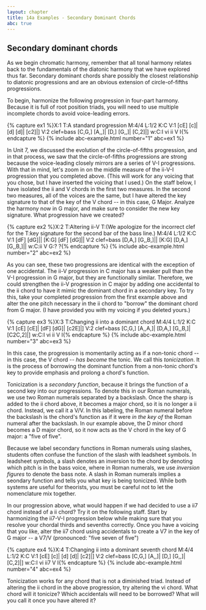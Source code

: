 ```yaml
---
layout: chapter
title: 14a Examples - Secondary Dominant Chords
abc: true
---
```


## Secondary dominant chords

As we begin chromatic harmony, remember that all tonal harmony relates back to the fundamentals of the diatonic harmony that we have explored thus far. Secondary dominant chords share possibly the closest relationship to diatonic progressions and are an obvious extension of circle-of-fifths progressions.

To begin, harmonize the following progression in four-part harmony. Because it is full of root position triads, you will need to use multiple incomplete chords to avoid voice-leading errors.

{% capture ex1 %}X:1
T:A standard progression
M:4/4
L:1/2
K:C
V:1
[cE] [c]| [d] [d]| [c2]|]
V:2 clef=bass
[C,G,] [A,,]| [D,] [G,,]| [C,2]|]
w:C:I vi ii V I{% endcapture %}
{% include abc-example.html number="1" abc=ex1 %}

In Unit 7, we discussed the evolution of the circle-of-fifths progression, and in that process, we saw that the circle-of-fifths progressions are strong because the voice-leading closely mirrors are a series of V-I progressions. With that in mind, let's zoom in on the middle measure of the ii-V-I progression that you completed above. (This will work for any voicing that you chose, but I have inserted the voicing that I used.) On the staff below, I have isolated the ii and V chords in the first two measures. In the second two measures, all of the voices are the same, but I have altered the key signature to that of the key of the V chord -- in this case, G Major. Analyze the harmony now in G major, and make sure to consider the new key signature. What progression have we created? 

{% capture ex2 %}X:2
T:Altering ii-V
T:(We apologize for the incorrect clef for the
T:key signature for the second bar of the bass line.)
M:4/4
L:1/2
K:C
V:1
[dF] [dG]|| [K:G] [dF] [dG]||
V:2 clef=bass
[D,A,] [G,,B,]|| [K:G] [D,A,] [G,,B,]||
w:C:ii V G:? ?{% endcapture %}
{% include abc-example.html number="2" abc=ex2 %}

As you can see, these two progressions are identical with the exception of one accidental. The ii-V progression in C major has a weaker pull than the V-I progression in G major, but they are functionally similar. Therefore, we could strengthen the ii-V progression in C major by adding one accidental to the ii chord to have it mimic the dominant chord in a secondary key. To try this, take your completed progression from the first example above and alter the one pitch necessary in the ii chord to "borrow" the dominant chord from G major. (I have provided you with my voicing if you deleted yours.)

{% capture ex3 %}X:3
T:Changing ii into a dominant chord
M:4/4
L:1/2
K:C
V:1
[cE] [cE]| [dF] [dG]| [c2E]|]
V:2 clef=bass
[C,G,] [A,,A,]| [D,A,] [G,,B,]| [C2C,2]|]
w:C:I vi ii V I{% endcapture %}
{% include abc-example.html number="3" abc=ex3 %}

In this case, the progression is momentarily acting as if a non-tonic chord -- in this case, the V chord -- *has become* the tonic. We call this *tonicization*. It is the process of borrowing the dominant function from a non-tonic chord's key to provide emphasis and prolong a chord's function. 

Tonicization is a *secondary function*, because it brings the function of a second key into our progressions. To denote this in our Roman numerals, we use two Roman numerals separated by a backslash. Once the sharp is added to the ii chord above, it becomes a major chord, so it is no longer a ii chord. Instead, we call it a V/V. In this labeling, the Roman numeral before the backslash is the chord's function as if it were *in the key of* the Roman numeral after the backslash. In our example above, the D minor chord becomes a D major chord, so it now acts as the V chord in the key of G major: a "five of five". 

Because we label secondary functions in Roman numerals using slashes, students often confuse the function of the slash with leadsheet symbols. In leadsheet symbols, a slash denotes an inversion to the chord by denoting which pitch is in the bass voice, where in Roman numerals, we use *inversion figures* to denote the bass note. A slash in Roman numerals implies a seondary function and tells you what key is being tonicized. While both systems are useful for theorists, you must be careful not to let the nomenclature mix together.

In our progression above, what would happen if we had decided to use a ii7 chord instead of a ii chord? Try it on the following staff. Start by harmonizing the ii7-V-I progression below while making sure that you resolve your chordal thirds and sevenths correctly. Once you have a voicing that you like, alter the ii7 chord using accidentals to create a V7 in the key of G major -- a V7/V (pronounced: "five seven of five")

{% capture ex4 %}X:4
T:Changing ii into a dominant seventh chord
M:4/4
L:1/2
K:C
V:1
[cE] [c]| [d] [d]| [c2]|]
V:2 clef=bass
[C,G,] [A,,]| [D,] [G,,]| [C,2]|]
w:C:I vi ii7 V I{% endcapture %}
{% include abc-example.html number="4" abc=ex4 %}

Tonicization works for any chord that is not a diminished triad. Instead of altering the ii chord in the above progression, try altering the vi chord. What chord will it tonicize? Which accidentals will need to be borrowed? What will you call it once you have altered it? 